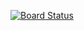 [![Board Status](https://dev.azure.com/laxmanverma02/4ca59386-3cc2-4e9c-8b67-4cce9c9c7431/5bbe20b7-70e5-4e9d-bfb7-eda66cd2d697/_apis/work/boardbadge/797e7bde-b2df-4fe9-b1c9-e84f4b505c7c)](https://dev.azure.com/laxmanverma02/4ca59386-3cc2-4e9c-8b67-4cce9c9c7431/_boards/board/t/5bbe20b7-70e5-4e9d-bfb7-eda66cd2d697/Microsoft.RequirementCategory)